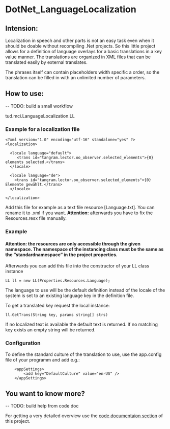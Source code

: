 DotNet_LanguageLocalization
=========

## Intension:
Localization in speech and other parts is not an easy task even when it should be doable without recompiling .Net projects. So this little project allows for a definition of language overlays for a basic translations in a key value manner. The translations are organized in XML files that can be translated easily by external translates. 

The phrases itself can contain placeholders width specific a order, so the translation can be filled in with an unlimited number of parameters.


## How to use:


--	TODO: build a small workflow

tud.mci.LanguageLocalization.LL

### Example for a localization file

```
<?xml version="1.0" encoding="utf-16" standalone="yes" ?>
<localization>

  <locale language="default">
     <trans id="tangram.lector.oo_observer.selected_elements">{0} elements selected.</trans>  
  </locale>

  <locale language="de">
    <trans id="tangram.lector.oo_observer.selected_elements">{0} Elemente gewählt.</trans>  
  </locale>

</localization>
```

Add this file for example as a text file resource [Language.txt]. You can rename it to .xml if you want. **Attention:** afterwards you have to fix the Resources.resx file manually.

### Example

#### Attention: the resources are only accessible through the given namespace. The namespace of the instancing class must be the same as the “standardnamespace” in the project properties. 
Afterwards you can add this file into the constructor of your LL class instance
```
LL ll = new LL(Properties.Resources.Language);
```

The language to use will be the default definition instead of the locale of the system is set to an existing language key in the definition file.

To get a translated key request the local instance:
```
ll.GetTrans(String key, params string[] strs)
```

If no localized text is available the default text is returned. If no matching key exists an empty string will be returned.


### Configuration

To define the standard culture of the translation to use, use the app.config file of your programm and add e.g.:

```
	<appSettings>
		<add key="DefaultCulture" value="en-US" />
	</appSettings>
```

## You want to know more?

--	TODO: build help from code doc

For getting a very detailed overview use the [code documentaion section](/Help/index.html) of this project.

